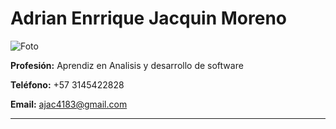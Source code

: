 # Adrian Enrrique Jacquin Moreno
![Foto](https://media.istockphoto.com/id/538262131/pt/foto/metade-do-rosto-de-um-homem-bonito-africano.jpg?s=612x612&w=0&k=20&c=36dTu_FmOodpaADKaHaLpnkTYqa49GUB092Q3NFTwBM=)


**Profesión:** Aprendiz en Analisis y desarrollo de software

**Teléfono:** +57 3145422828 

**Email:** ajac4183@gmail.com  

---
